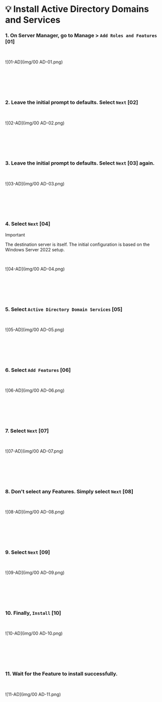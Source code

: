 
<!-- Your monitor number = #$34T# -->

# 💡 Install Active Directory Domains and Services

### 1. On Server Manager, go to Manage > `Add Roles and Features` __[01]__

<br>

![01-AD](img/00 AD-01.png)

&nbsp;
---
&nbsp;

### 2. Leave the initial prompt to defaults. Select `Next` __[02]__

<br>

![02-AD](img/00 AD-02.png)

&nbsp;
---
&nbsp;

### 3. Leave the initial prompt to defaults. Select `Next` __[03]__ again.

<br>

![03-AD](img/00 AD-03.png)

&nbsp;
---
&nbsp;

### 4. Select `Next` __[04]__
> [!IMPORTANT]
> The destination server is itself. The initial configuration is based on the Windows Server 2022 setup.

<br>

![04-AD](img/00 AD-04.png)

&nbsp;
---
&nbsp;

### 5. Select `Active Directory Domain Services` __[05]__
<br>

![05-AD](img/00 AD-05.png)

&nbsp;
---
&nbsp;

### 6. Select `Add Features` __[06]__
<br>

![06-AD](img/00 AD-06.png)

&nbsp;
---
&nbsp;

### 7. Select `Next` __[07]__
<br>

![07-AD](img/00 AD-07.png)

&nbsp;
---
&nbsp;

### 8. Don't select any Features. Simply select `Next` __[08]__
<br>

![08-AD](img/00 AD-08.png)

&nbsp;
---
&nbsp;

### 9. Select `Next` __[09]__
<br>

![09-AD](img/00 AD-09.png)

&nbsp;
---
&nbsp;

### 10. Finally, `Install` __[10]__
<br>

![10-AD](img/00 AD-10.png)

&nbsp;
---
&nbsp;

### 11. Wait for the Feature to install successfully.
<br>

![11-AD](img/00 AD-11.png)

&nbsp;
---
&nbsp;
